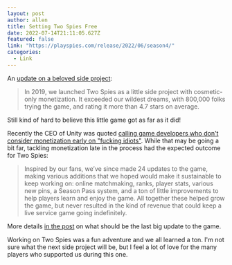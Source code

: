 ```yaml
---
layout: post
author: allen
title: Setting Two Spies Free
date: 2022-07-14T21:11:05.627Z
featured: false
link: "https://playspies.com/release/2022/06/season4/"
categories:
  - Link
---
```

An [update on a beloved side project](https://playspies.com/release/2022/06/season4/):

> In 2019, we launched Two Spies as a little side project with cosmetic-only monetization. It exceeded our wildest dreams, with 800,000 folks trying the game, and rating it more than 4.7 stars on average.

Still kind of hard to believe this little game got as far as it did! 

Recently the CEO of Unity was quoted [calling game developers who don't consider monetization early on "fucking idiots"](https://kotaku.com/unity-john-riccitiello-monetization-mobile-ironsource-1849179898). While that may be going a bit far, tackling monetization late in the process had the expected outcome for Two Spies:

> Inspired by our fans, we’ve since made 24 updates to the game, making various additions that we hoped would make it sustainable to keep working on: online matchmaking, ranks, player stats, various new pins, a Season Pass system, and a ton of little improvements to help players learn and enjoy the game. All together these helped grow the game, but never resulted in the kind of revenue that could keep a live service game going indefinitely.

More details [in the post](https://playspies.com/release/2022/06/season4/) on what should be the last big update to the game.

Working on Two Spies was a fun adventure and we all learned a ton. I'm not sure what the next side project will be, but I feel a lot of love for the many players who supported us during this one. 

